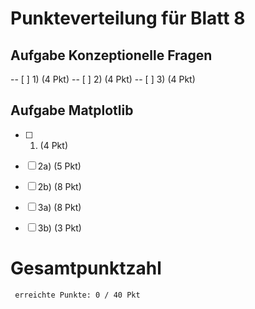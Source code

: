 
Punkteverteilung für Blatt 8
=============================

Aufgabe Konzeptionelle Fragen
---------------------------
-- [ ] 1) (4 Pkt)
-- [ ] 2) (4 Pkt)
-- [ ] 3) (4 Pkt)


Aufgabe Matplotlib
---------------------------
- [ ] 1) (4 Pkt)

- [ ] 2a) (5 Pkt)
- [ ] 2b) (8 Pkt)

- [ ] 3a) (8 Pkt)
- [ ] 3b) (3 Pkt)

Gesamtpunktzahl
===============
     erreichte Punkte: 0 / 40 Pkt
